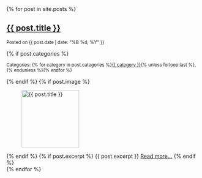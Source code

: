 <section class="container">
  <div class="grid">
    {% for post in site.posts %}
    <div>
      <article>
        <h2><a href="{{ post.url | relative_url }}">{{ post.title }}</a></h2>
        <p><small>Posted on {{ post.date | date: "%B %d, %Y" }}</small></p>
        {% if post.categories %}
        <p><small>Categories: {% for category in post.categories %}<a href="{{ '/blog/category/' | append: category | relative_url }}">{{ category }}</a>{% unless forloop.last %}, {% endunless %}{% endfor %}</small></p>
        {% endif %}
        {% if post.image %}
        <figure>
          <img src="{{ post.image | relative_url }}" alt="{{ post.title }}" width="150" height="150">
        </figure>
        {% endif %}
        {% if post.excerpt %}
        {{ post.excerpt }}
        <a href="{{ post.url | relative_url }}" role="button" class="secondary">Read more...</a>
        {% endif %}
      </article>
    </div>
    {% endfor %}
  </div>
</section>